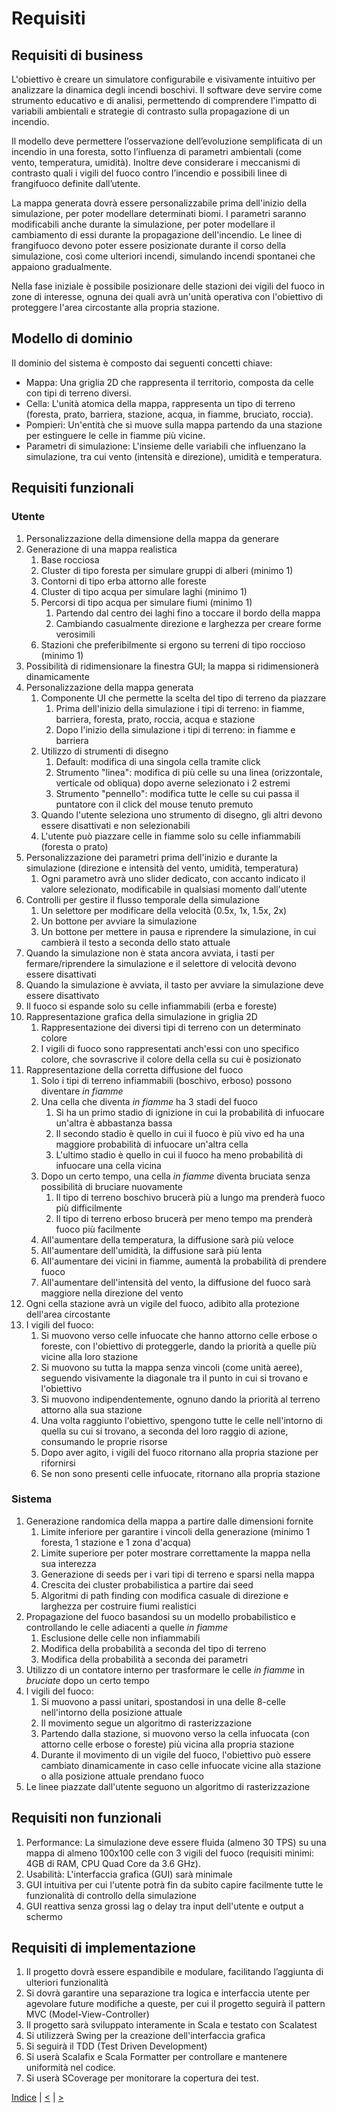 # Requisiti

## Requisiti di business
   L'obiettivo è creare un simulatore configurabile e visivamente intuitivo per analizzare la dinamica degli incendi boschivi.
   Il software deve servire come strumento educativo e di analisi, permettendo di comprendere l'impatto di variabili ambientali e strategie di contrasto sulla propagazione di un incendio.

   Il modello deve permettere l’osservazione dell’evoluzione semplificata di un incendio in una foresta, sotto l’influenza di parametri ambientali (come vento, temperatura, umidità).
   Inoltre deve considerare i meccanismi di contrasto quali i vigili del fuoco contro l’incendio e possibili linee di frangifuoco definite dall’utente.

   La mappa generata dovrà essere personalizzabile prima dell'inizio della simulazione, per poter modellare determinati biomi.
   I parametri saranno modificabili anche durante la simulazione, per poter modellare il cambiamento di essi durante la propagazione dell'incendio.
   Le linee di frangifuoco devono poter essere posizionate durante il corso della simulazione, così come ulteriori incendi, simulando incendi spontanei che appaiono gradualmente.

   Nella fase iniziale è possibile posizionare delle stazioni dei vigili del fuoco in zone di interesse, ognuna dei quali avrà un'unità operativa con l'obiettivo di proteggere l'area circostante alla propria stazione.

## Modello di dominio
   Il dominio del sistema è composto dai seguenti concetti chiave:
- Mappa: Una griglia 2D che rappresenta il territorio, composta da celle con tipi di terreno diversi.
- Cella: L'unità atomica della mappa, rappresenta un tipo di terreno (foresta, prato, barriera, stazione, acqua, in fiamme, bruciato, roccia).
- Pompieri: Un'entità che si muove sulla mappa partendo da una stazione per estinguere le celle in fiamme più vicine.
- Parametri di simulazione: L'insieme delle variabili che influenzano la simulazione, tra cui vento (intensità e direzione), umidità e temperatura.

## Requisiti funzionali
### Utente
1. Personalizzazione della dimensione della mappa da generare
2. Generazione di una mappa realistica
   1. Base rocciosa
   2. Cluster di tipo foresta per simulare gruppi di alberi (minimo 1)
   3. Contorni di tipo erba attorno alle foreste
   4. Cluster di tipo acqua per simulare laghi (minimo 1)
   5. Percorsi di tipo acqua per simulare fiumi (minimo 1)
      1. Partendo dal centro dei laghi fino a toccare il bordo della mappa
      2. Cambiando casualmente direzione e larghezza per creare forme verosimili
   6. Stazioni che preferibilmente si ergono su terreni di tipo roccioso (minimo 1)
3. Possibilità di ridimensionare la finestra GUI; la mappa si ridimensionerà dinamicamente
4. Personalizzazione della mappa generata
   1. Componente UI che permette la scelta del tipo di terreno da piazzare
      1. Prima dell'inizio della simulazione i tipi di terreno: in fiamme, barriera, foresta, prato, roccia, acqua e stazione 
      2. Dopo l'inizio della simulazione i tipi di terreno: in fiamme e barriera
   2. Utilizzo di strumenti di disegno
      1. Default: modifica di una singola cella tramite click
      2. Strumento "linea": modifica di più celle su una linea (orizzontale, verticale od obliqua) dopo averne selezionato i 2 estremi
      3. Strumento "pennello": modifica tutte le celle su cui passa il puntatore con il click del mouse tenuto premuto
   3. Quando l'utente seleziona uno strumento di disegno, gli altri devono essere disattivati e non selezionabili
   4. L'utente può piazzare celle in fiamme solo su celle infiammabili (foresta o prato)
5. Personalizzazione dei parametri prima dell'inizio e durante la simulazione (direzione e intensità del vento, umidità, temperatura)
   1. Ogni parametro avrà uno slider dedicato, con accanto indicato il valore selezionato, modificabile in qualsiasi momento dall'utente
6. Controlli per gestire il flusso temporale della simulazione
   1. Un selettore per modificare della velocità (0.5x, 1x, 1.5x, 2x)
   2. Un bottone per avviare la simulazione
   3. Un bottone per mettere in pausa e riprendere la simulazione, in cui cambierà il testo a seconda dello stato attuale
7. Quando la simulazione non è stata ancora avviata, i tasti per fermare/riprendere la simulazione e il selettore di velocità devono essere disattivati
8. Quando la simulazione è avviata, il tasto per avviare la simulazione deve essere disattivato
9. Il fuoco si espande solo su celle infiammabili (erba e foreste)
10. Rappresentazione grafica della simulazione in griglia 2D
    1. Rappresentazione dei diversi tipi di terreno con un determinato colore
    2. I vigili di fuoco sono rappresentati anch'essi con uno specifico colore, che sovrascrive il colore della cella su cui è posizionato
11. Rappresentazione della corretta diffusione del fuoco
    1. Solo i tipi di terreno infiammabili (boschivo, erboso) possono diventare _in fiamme_
    2. Una cella che diventa _in fiamme_ ha 3 stadi del fuoco
       1.  Si ha un primo stadio di ignizione in cui la probabilità di infuocare un'altra è abbastanza bassa
       2.  Il secondo stadio è quello in cui il fuoco è più vivo ed ha una maggiore probabilità di infuocare
          un'altra cella
       3. L'ultimo stadio è quello in cui il fuoco ha meno probabilità di infuocare una cella vicina 
    3. Dopo un certo tempo, una cella _in fiamme_ diventa bruciata senza possibilità di bruciare nuovamente
       1. Il tipo di terreno boschivo brucerà più a lungo ma prenderà fuoco più difficilmente
       2. Il tipo di terreno erboso brucerà per meno tempo ma prenderà fuoco più facilmente
    4. All'aumentare della temperatura, la diffusione sarà più veloce
    5. All'aumentare dell'umidità, la diffusione sarà più lenta
    6. All'aumentare dei vicini in fiamme, aumentà la probabilità di prendere fuoco
    7. All'aumentare dell'intensità del vento, la diffusione del fuoco sarà maggiore nella direzione del vento
12. Ogni cella stazione avrà un vigile del fuoco, adibito alla protezione dell'area circostante
13. I vigili del fuoco:
    1. Si muovono verso celle infuocate che hanno attorno celle erbose o foreste, con l'obiettivo di proteggerle, dando la priorità a quelle più vicine alla loro stazione
    2. Si muovono su tutta la mappa senza vincoli (come unità aeree), seguendo visivamente la diagonale tra il punto in cui si trovano e l'obiettivo 
    3. Si muovono indipendentemente, ognuno dando la priorità al terreno attorno alla sua stazione
    4. Una volta raggiunto l'obiettivo, spengono tutte le celle nell'intorno di quella su cui si trovano, a seconda del loro raggio di azione, consumando le proprie risorse
    5. Dopo aver agito, i vigili del fuoco ritornano alla propria stazione per rifornirsi
    6. Se non sono presenti celle infuocate, ritornano alla propria stazione

### Sistema

1. Generazione randomica della mappa a partire dalle dimensioni fornite
   1. Limite inferiore per garantire i vincoli della generazione (minimo 1 foresta, 1 stazione e 1 zona d'acqua)
   2. Limite superiore per poter mostrare correttamente la mappa nella sua interezza
   3. Generazione di seeds per i vari tipi di terreno e sparsi nella mappa
   4. Crescita dei cluster probabilistica a partire dai seed
   5. Algoritmi di path finding con modifica casuale di direzione e larghezza per costruire fiumi realistici
2. Propagazione del fuoco basandosi su un modello probabilistico e controllando le celle adiacenti a quelle _in fiamme_
   1. Esclusione delle celle non infiammabili
   2. Modifica della probabilità a seconda del tipo di terreno
   3. Modifica della probabilità a seconda dei parametri
3. Utilizzo di un contatore interno per trasformare le celle _in fiamme_ in _bruciate_ dopo un certo tempo
4. I vigili del fuoco:
   1. Si muovono a passi unitari, spostandosi in una delle 8-celle nell'intorno della posizione attuale
   2. Il movimento segue un algoritmo di rasterizzazione
   3. Partendo dalla stazione, si muovono verso la cella infuocata (con attorno celle erbose o foreste) più vicina alla propria stazione
   4. Durante il movimento di un vigile del fuoco, l'obiettivo può essere cambiato dinamicamente in caso celle infuocate vicine alla stazione o alla posizione attuale prendano fuoco
5. Le linee piazzate dall'utente seguono un algoritmo di rasterizzazione

## Requisiti non funzionali

1. Performance: La simulazione deve essere fluida (almeno 30 TPS) su una mappa di almeno 100x100 celle 
con 3 vigili del fuoco (requisiti minimi: 4GB di RAM, CPU Quad Core da 3.6 GHz).
2. Usabilità: L'interfaccia grafica (GUI) sarà minimale 
3. GUI intuitiva per cui l'utente potrà fin da subito capire facilmente tutte le funzionalità di controllo della simulazione
4. GUI reattiva senza grossi lag o delay tra input dell'utente e output a schermo

## Requisiti di implementazione
1. Il progetto dovrà essere espandibile e modulare, facilitando l’aggiunta di ulteriori funzionalità
2. Si dovrà garantire una separazione tra logica e interfaccia utente per agevolare future modifiche a queste, per cui il progetto seguirà il pattern MVC (Model-View-Controller)
3. Il progetto sarà sviluppato interamente in Scala e testato con Scalatest 
4. Si utilizzerà Swing per la creazione dell'interfaccia grafica
5. Si seguirà il TDD (Test Driven Development)
6. Si userà Scalafix e Scala Formatter per controllare e mantenere uniformità nel codice.
7. Si userà SCoverage per monitorare la copertura dei test.


[Indice](../index.md) |
[<](../1-development-process/index.md) |
[>](../3-architecture/index.md)
